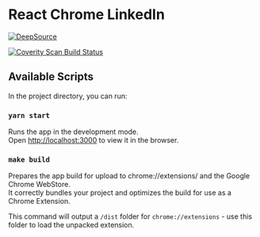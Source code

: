 # React Chrome LinkedIn

[![DeepSource](https://deepsource.io/gh/wassim-azirar/special-eureka.svg/?label=active+issues&show_trend=true&token=McnlFygvdIMbMgiP9q6PVzbW)](https://deepsource.io/gh/wassim-azirar/special-eureka/?ref=repository-badge)

<a href="https://scan.coverity.com/projects/wassim-azirar-special-eureka">
  <img alt="Coverity Scan Build Status"
       src="https://scan.coverity.com/projects/23811/badge.svg"/>
</a>

## Available Scripts

In the project directory, you can run:

### `yarn start`

Runs the app in the development mode.\
Open [http://localhost:3000](http://localhost:3000) to view it in the browser.

### `make build`

Prepares the app build for upload to chrome://extensions/ and the Google Chrome WebStore. \
It correctly bundles your project and optimizes the build for use as a Chrome Extension.

This command will output a `/dist` folder for `chrome://extensions` - use this folder to load the unpacked extension.
